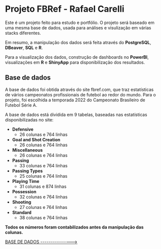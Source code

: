 ﻿# Projeto FBRef - Rafael Carelli

Este é um projeto feito para estudo e portfólio. O projeto será baseado em uma mesma base de dados, usada para análises e visulização em várias stacks diferentes. 

Em resumo, a manipulação dos dados será feita através do **PostgreSQL**, **DBeaver**, **SQL** e **R**.

Para a visualização dos dados, construção de dashboards no **PowerBI**, visualizações em **R** e **ShinyApp** para disponibilização dos resultados.

## Base de dados

A base de dados foi obtida através do site fbref.com, que traz estatísticas de vários campeonatos profissionais de futebol ao redor do mundo. Para o projeto, foi escolhida a temporada 2022 do Campeonato Brasileiro de Futebol Série A.

A base de dados está dividida em 9 tabelas, baseadas nas estatísticas disponibilizadas no site:

 - **Defensive**
	 - 26 colunas e 764 linhas
 - **Goal and Shot Creation**
	 - 26 colunas e 764 linhas
 - **Miscellaneous**
	 - 26 colunas e 764 linhas
 - **Passing**
	 - 33 colunas e 764 linhas
 - **Passing Types**
	 - 25 colunas e 764 linhas
 - **Playing Time**
	 - 31 colunas e 874 linhas
 - **Possession**
	 - 32 colunas e 764 linhas
 - **Shooting**
	 - 27 colunas e 764 linhas
 - **Standard**
	 - 38 colunas e 764 linhas

**Todos os números foram contabilizados antes da manipulação das colunas.**


[BASE DE DADOS ---------------->](https://github.com/rafaelvcarelli/fbrefanalysis/tree/main/Base%20de%20dados)
